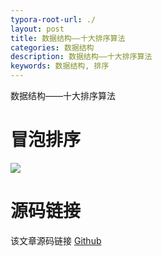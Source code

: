 ```yaml
---
typora-root-url: ./
layout: post
title: 数据结构——十大排序算法
categories: 数据结构
description: 数据结构——十大排序算法
keywords: 数据结构, 排序
---
```


数据结构——十大排序算法

# 冒泡排序
![](/assets/bubble.gif) 

# 源码链接
该文章源码链接 [Github](url)